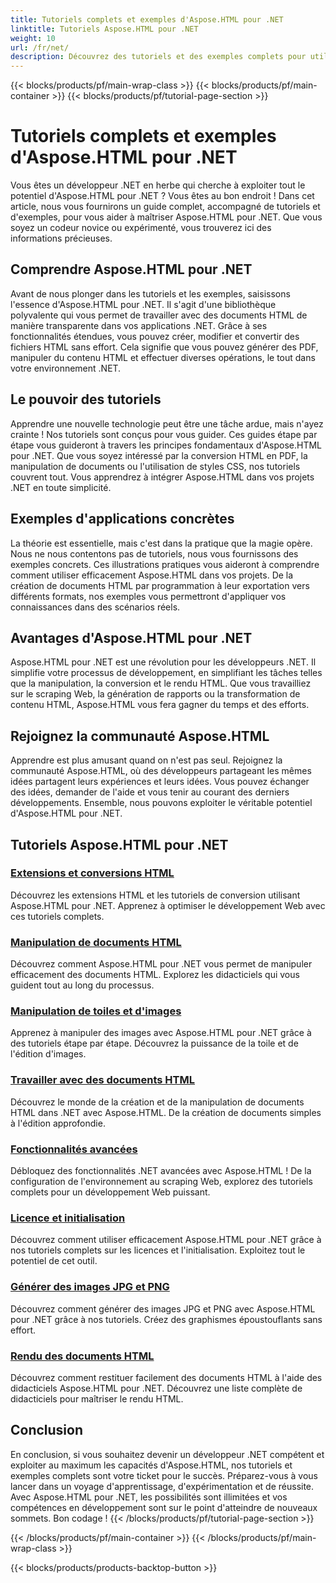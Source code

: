 ```yaml
---
title: Tutoriels complets et exemples d'Aspose.HTML pour .NET
linktitle: Tutoriels Aspose.HTML pour .NET
weight: 10
url: /fr/net/
description: Découvrez des tutoriels et des exemples complets pour utiliser Aspose.HTML pour .NET. Exploitez la puissance d'Aspose.HTML pour améliorer vos compétences en développement .NET.
---
```


{{< blocks/products/pf/main-wrap-class >}}
{{< blocks/products/pf/main-container >}}
{{< blocks/products/pf/tutorial-page-section >}}

# Tutoriels complets et exemples d'Aspose.HTML pour .NET


Vous êtes un développeur .NET en herbe qui cherche à exploiter tout le potentiel d'Aspose.HTML pour .NET ? Vous êtes au bon endroit ! Dans cet article, nous vous fournirons un guide complet, accompagné de tutoriels et d'exemples, pour vous aider à maîtriser Aspose.HTML pour .NET. Que vous soyez un codeur novice ou expérimenté, vous trouverez ici des informations précieuses.

## Comprendre Aspose.HTML pour .NET

Avant de nous plonger dans les tutoriels et les exemples, saisissons l'essence d'Aspose.HTML pour .NET. Il s'agit d'une bibliothèque polyvalente qui vous permet de travailler avec des documents HTML de manière transparente dans vos applications .NET. Grâce à ses fonctionnalités étendues, vous pouvez créer, modifier et convertir des fichiers HTML sans effort. Cela signifie que vous pouvez générer des PDF, manipuler du contenu HTML et effectuer diverses opérations, le tout dans votre environnement .NET.

## Le pouvoir des tutoriels

Apprendre une nouvelle technologie peut être une tâche ardue, mais n'ayez crainte ! Nos tutoriels sont conçus pour vous guider. Ces guides étape par étape vous guideront à travers les principes fondamentaux d'Aspose.HTML pour .NET. Que vous soyez intéressé par la conversion HTML en PDF, la manipulation de documents ou l'utilisation de styles CSS, nos tutoriels couvrent tout. Vous apprendrez à intégrer Aspose.HTML dans vos projets .NET en toute simplicité.

## Exemples d'applications concrètes

La théorie est essentielle, mais c'est dans la pratique que la magie opère. Nous ne nous contentons pas de tutoriels, nous vous fournissons des exemples concrets. Ces illustrations pratiques vous aideront à comprendre comment utiliser efficacement Aspose.HTML dans vos projets. De la création de documents HTML par programmation à leur exportation vers différents formats, nos exemples vous permettront d'appliquer vos connaissances dans des scénarios réels.

## Avantages d'Aspose.HTML pour .NET

Aspose.HTML pour .NET est une révolution pour les développeurs .NET. Il simplifie votre processus de développement, en simplifiant les tâches telles que la manipulation, la conversion et le rendu HTML. Que vous travailliez sur le scraping Web, la génération de rapports ou la transformation de contenu HTML, Aspose.HTML vous fera gagner du temps et des efforts.

## Rejoignez la communauté Aspose.HTML

Apprendre est plus amusant quand on n'est pas seul. Rejoignez la communauté Aspose.HTML, où des développeurs partageant les mêmes idées partagent leurs expériences et leurs idées. Vous pouvez échanger des idées, demander de l'aide et vous tenir au courant des derniers développements. Ensemble, nous pouvons exploiter le véritable potentiel d'Aspose.HTML pour .NET.

## Tutoriels Aspose.HTML pour .NET

### [Extensions et conversions HTML](./html-extensions-and-conversions/)
Découvrez les extensions HTML et les tutoriels de conversion utilisant Aspose.HTML pour .NET. Apprenez à optimiser le développement Web avec ces tutoriels complets.
### [Manipulation de documents HTML](./html-document-manipulation/)
Découvrez comment Aspose.HTML pour .NET vous permet de manipuler efficacement des documents HTML. Explorez les didacticiels qui vous guident tout au long du processus.
### [Manipulation de toiles et d'images](./canvas-and-image-manipulation/)
Apprenez à manipuler des images avec Aspose.HTML pour .NET grâce à des tutoriels étape par étape. Découvrez la puissance de la toile et de l'édition d'images.
### [Travailler avec des documents HTML](./working-with-html-documents/)
Découvrez le monde de la création et de la manipulation de documents HTML dans .NET avec Aspose.HTML. De la création de documents simples à l'édition approfondie.
### [Fonctionnalités avancées](./advanced-features/)
Débloquez des fonctionnalités .NET avancées avec Aspose.HTML ! De la configuration de l'environnement au scraping Web, explorez des tutoriels complets pour un développement Web puissant.
### [Licence et initialisation](./licensing-and-initialization/)
Découvrez comment utiliser efficacement Aspose.HTML pour .NET grâce à nos tutoriels complets sur les licences et l'initialisation. Exploitez tout le potentiel de cet outil.
### [Générer des images JPG et PNG](./generate-jpg-and-png-images/)
Découvrez comment générer des images JPG et PNG avec Aspose.HTML pour .NET grâce à nos tutoriels. Créez des graphismes époustouflants sans effort.
### [Rendu des documents HTML](./rendering-html-documents/)
Découvrez comment restituer facilement des documents HTML à l'aide des didacticiels Aspose.HTML pour .NET. Découvrez une liste complète de didacticiels pour maîtriser le rendu HTML.

## Conclusion
En conclusion, si vous souhaitez devenir un développeur .NET compétent et exploiter au maximum les capacités d'Aspose.HTML, nos tutoriels et exemples complets sont votre ticket pour le succès. Préparez-vous à vous lancer dans un voyage d'apprentissage, d'expérimentation et de réussite. Avec Aspose.HTML pour .NET, les possibilités sont illimitées et vos compétences en développement sont sur le point d'atteindre de nouveaux sommets. Bon codage !
{{< /blocks/products/pf/tutorial-page-section >}}

{{< /blocks/products/pf/main-container >}}
{{< /blocks/products/pf/main-wrap-class >}}

{{< blocks/products/products-backtop-button >}}
